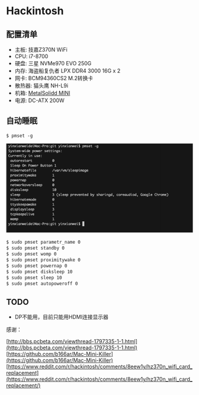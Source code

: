 # Hackintosh


## 配置清单

- 主板: 技嘉Z370N WiFi
- CPU: i7-8700
- 硬盘: 三星 NVMe970 EVO 250G
- 内存: 海盗船复仇者 LPX DDR4 3000 16G x 2
- 网卡: BCM94360CS2 M.2转换卡
- 散热器:  猫头鹰 NH-L9i
- 机箱: [MetalSolidd MINI](https://item.taobao.com/item.htm?spm=a230r.1.14.23.185b4ca7przU87&id=525092703456&ns=1&abbucket=19#detail)
- 电源: DC-ATX 200W


## 自动睡眠

```shell
$ pmset -g
```

![](WechatIMG6.png)

```shell
$ sudo pmset parametr_name 0
$ sudo pmset standby 0
$ sudo pmset womp 0
$ sudo pmset proximitywake 0
$ sudo pmset powernap 0
$ sudo pmset disksleep 10
$ sudo pmset sleep 10
$ sudo pmset autopoweroff 0
```

## TODO

- DP不能用，目前只能用HDMI连接显示器


感谢： 

[http://bbs.pcbeta.com/viewthread-1797335-1-1.html](http://bbs.pcbeta.com/viewthread-1797335-1-1.html)   
[https://github.com/b166ar/Mac-Mini-Killer](https://github.com/b166ar/Mac-Mini-Killer)   
[https://www.reddit.com/r/hackintosh/comments/8eew1y/hz370n_wifi_card_replacement](https://www.reddit.com/r/hackintosh/comments/8eew1y/hz370n_wifi_card_replacement/)   


